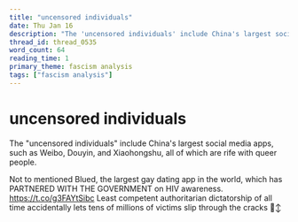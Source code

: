 ```yaml
---
title: "uncensored individuals"
date: Thu Jan 16
description: "The 'uncensored individuals' include China's largest social media apps, such as Weibo, Douyin, and Xiaohongshu, all of which are rife with queer people."
thread_id: thread_0535
word_count: 64
reading_time: 1
primary_theme: fascism analysis
tags: ["fascism analysis"]
---
```


# uncensored individuals

The "uncensored individuals" include China's largest social media apps, such as Weibo, Douyin, and Xiaohongshu, all of which are rife with queer people.

Not to mentioned Blued, the largest gay dating app in the world, which has PARTNERED WITH THE GOVERNMENT on HIV awareness. https://t.co/g3FAYtSibc Least competent authoritarian dictatorship of all time accidentally lets tens of millions of victims slip through the cracks 🙂‍↕️